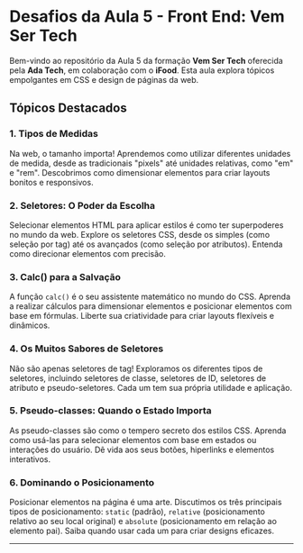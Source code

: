 # Desafios da Aula 5 - Front End: Vem Ser Tech

Bem-vindo ao repositório da Aula 5 da formação **Vem Ser Tech** oferecida pela **Ada Tech**, em colaboração com o **iFood**. Esta aula explora tópicos empolgantes em CSS e design de páginas da web.

## Tópicos Destacados

### 1. Tipos de Medidas

Na web, o tamanho importa! Aprendemos como utilizar diferentes unidades de medida, desde as tradicionais "pixels" até unidades relativas, como "em" e "rem". Descobrimos como dimensionar elementos para criar layouts bonitos e responsivos.

### 2. Seletores: O Poder da Escolha

Selecionar elementos HTML para aplicar estilos é como ter superpoderes no mundo da web. Explore os seletores CSS, desde os simples (como seleção por tag) até os avançados (como seleção por atributos). Entenda como direcionar elementos com precisão.

### 3. Calc() para a Salvação

A função `calc()` é o seu assistente matemático no mundo do CSS. Aprenda a realizar cálculos para dimensionar elementos e posicionar elementos com base em fórmulas. Liberte sua criatividade para criar layouts flexíveis e dinâmicos.

### 4. Os Muitos Sabores de Seletores

Não são apenas seletores de tag! Exploramos os diferentes tipos de seletores, incluindo seletores de classe, seletores de ID, seletores de atributo e pseudo-seletores. Cada um tem sua própria utilidade e aplicação.

### 5. Pseudo-classes: Quando o Estado Importa

As pseudo-classes são como o tempero secreto dos estilos CSS. Aprenda como usá-las para selecionar elementos com base em estados ou interações do usuário. Dê vida aos seus botões, hiperlinks e elementos interativos.

### 6. Dominando o Posicionamento

Posicionar elementos na página é uma arte. Discutimos os três principais tipos de posicionamento: `static` (padrão), `relative` (posicionamento relativo ao seu local original) e `absolute` (posicionamento em relação ao elemento pai). Saiba quando usar cada um para criar designs eficazes.

---
